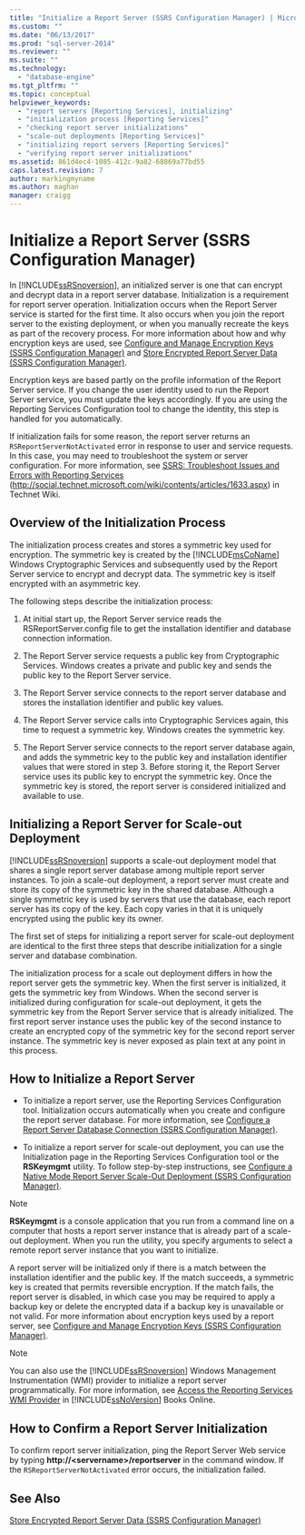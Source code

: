 ```yaml
---
title: "Initialize a Report Server (SSRS Configuration Manager) | Microsoft Docs"
ms.custom: ""
ms.date: "06/13/2017"
ms.prod: "sql-server-2014"
ms.reviewer: ""
ms.suite: ""
ms.technology: 
  - "database-engine"
ms.tgt_pltfrm: ""
ms.topic: conceptual
helpviewer_keywords: 
  - "report servers [Reporting Services], initializing"
  - "initialization process [Reporting Services]"
  - "checking report server initializations"
  - "scale-out deployments [Reporting Services]"
  - "initializing report servers [Reporting Services]"
  - "verifying report server initializations"
ms.assetid: 861d4ec4-1085-412c-9a82-68869a77bd55
caps.latest.revision: 7
author: markingmyname
ms.author: maghan
manager: craigg
---
```

# Initialize a Report Server (SSRS Configuration Manager)
  In [!INCLUDE[ssRSnoversion](../../includes/ssrsnoversion-md.md)], an initialized server is one that can encrypt and decrypt data in a report server database. Initialization is a requirement for report server operation. Initialization occurs when the Report Server service is started for the first time. It also occurs when you join the report server to the existing deployment, or when you manually recreate the keys as part of the recovery process. For more information about how and why encryption keys are used, see [Configure and Manage Encryption Keys &#40;SSRS Configuration Manager&#41;](ssrs-encryption-keys-manage-encryption-keys.md) and [Store Encrypted Report Server Data &#40;SSRS Configuration Manager&#41;](ssrs-encryption-keys-store-encrypted-report-server-data.md).  
  
 Encryption keys are based partly on the profile information of the Report Server service. If you change the user identity used to run the Report Server service, you must update the keys accordingly. If you are using the Reporting Services Configuration tool to change the identity, this step is handled for you automatically.  
  
 If initialization fails for some reason, the report server returns an `RSReportServerNotActivated` error in response to user and service requests. In this case, you may need to troubleshoot the system or server configuration. For more information, see [SSRS: Troubleshoot Issues and Errors with Reporting Services](http://social.technet.microsoft.com/wiki/contents/articles/1633.aspx) (http://social.technet.microsoft.com/wiki/contents/articles/1633.aspx) in Technet Wiki.  
  
## Overview of the Initialization Process  
 The initialization process creates and stores a symmetric key used for encryption. The symmetric key is created by the [!INCLUDE[msCoName](../../includes/msconame-md.md)] Windows Cryptographic Services and subsequently used by the Report Server service to encrypt and decrypt data. The symmetric key is itself encrypted with an asymmetric key.  
  
 The following steps describe the initialization process:  
  
1.  At initial start up, the Report Server service reads the RSReportServer.config file to get the installation identifier and database connection information.  
  
2.  The Report Server service requests a public key from Cryptographic Services. Windows creates a private and public key and sends the public key to the Report Server service.  
  
3.  The Report Server service connects to the report server database and stores the installation identifier and public key values.  
  
4.  The Report Server service calls into Cryptographic Services again, this time to request a symmetric key. Windows creates the symmetric key.  
  
5.  The Report Server service connects to the report server database again, and adds the symmetric key to the public key and installation identifier values that were stored in step 3. Before storing it, the Report Server service uses its public key to encrypt the symmetric key. Once the symmetric key is stored, the report server is considered initialized and available to use.  
  
## Initializing a Report Server for Scale-out Deployment  
 [!INCLUDE[ssRSnoversion](../../includes/ssrsnoversion-md.md)] supports a scale-out deployment model that shares a single report server database among multiple report server instances. To join a scale-out deployment, a report server must create and store its copy of the symmetric key in the shared database. Although a single symmetric key is used by servers that use the database, each report server has its copy of the key. Each copy varies in that it is uniquely encrypted using the public key its owner.  
  
 The first set of steps for initializing a report server for scale-out deployment are identical to the first three steps that describe initialization for a single server and database combination.  
  
 The initialization process for a scale out deployment differs in how the report server gets the symmetric key. When the first server is initialized, it gets the symmetric key from Windows. When the second server is initialized during configuration for scale-out deployment, it gets the symmetric key from the Report Server service that is already initialized. The first report server instance uses the public key of the second instance to create an encrypted copy of the symmetric key for the second report server instance. The symmetric key is never exposed as plain text at any point in this process.  
  
## How to Initialize a Report Server  
  
-   To initialize a report server, use the Reporting Services Configuration tool. Initialization occurs automatically when you create and configure the report server database. For more information, see [Configure a Report Server Database Connection  &#40;SSRS Configuration Manager&#41;](../../sql-server/install/configure-a-report-server-database-connection-ssrs-configuration-manager.md).  
  
-   To initialize a report server for scale-out deployment, you can use the Initialization page in the Reporting Services Configuration tool or the **RSKeymgmt** utility. To follow step-by-step instructions, see [Configure a Native Mode Report Server Scale-Out Deployment &#40;SSRS Configuration Manager&#41;](configure-a-native-mode-report-server-scale-out-deployment.md).  
  
> [!NOTE]  
>  **RSKeymgmt** is a console application that you run from a command line on a computer that hosts a report server instance that is already part of a scale-out deployment. When you run the utility, you specify arguments to select a remote report server instance that you want to initialize.  
  
 A report server will be initialized only if there is a match between the installation identifier and the public key. If the match succeeds, a symmetric key is created that permits reversible encryption. If the match fails, the report server is disabled, in which case you may be required to apply a backup key or delete the encrypted data if a backup key is unavailable or not valid. For more information about encryption keys used by a report server, see [Configure and Manage Encryption Keys &#40;SSRS Configuration Manager&#41;](ssrs-encryption-keys-manage-encryption-keys.md).  
  
> [!NOTE]  
>  You can also use the [!INCLUDE[ssRSnoversion](../../includes/ssrsnoversion-md.md)] Windows Management Instrumentation (WMI) provider to initialize a report server programmatically. For more information, see [Access the Reporting Services WMI Provider](../tools/access-the-reporting-services-wmi-provider.md) in [!INCLUDE[ssNoVersion](../../includes/ssnoversion-md.md)] Books Online.  
  
## How to Confirm a Report Server Initialization  
 To confirm report server initialization, ping the Report Server Web service by typing **http://\<servername>/reportserver** in the command window. If the `RSReportServerNotActivated` error occurs, the initialization failed.  
  
## See Also  
 [Store Encrypted Report Server Data &#40;SSRS Configuration Manager&#41;](ssrs-encryption-keys-store-encrypted-report-server-data.md)  
  
  
